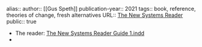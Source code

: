 alias::
author:: [[Gus Speth]] 
publication-year:: 2021
tags:: book, reference, theories of change, fresh alternatives
URL:: [The New Systems Reader](https://thenextsystem.org/newsystemsreader)
public:: true

- The reader: [The New Systems Reader Guide 1.indd](https://thenextsystem.org/sites/default/files/pdfs/2020-10/The-New-Systems-Reader-Guide-v2_0.pdf)
-